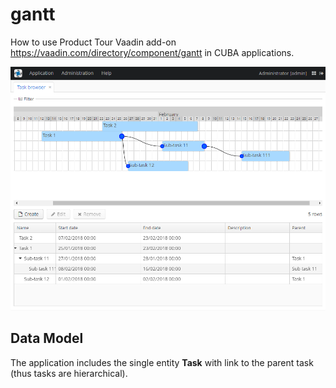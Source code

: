 # gantt

How to use Product Tour Vaadin add-on https://vaadin.com/directory/component/gantt in CUBA applications.

![Demo](/images/screen.png)

## Data Model

The application includes the single entity **Task** with link to the parent task (thus tasks are hierarchical).


